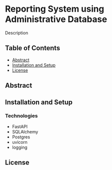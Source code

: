 # Reporting System using Administrative Database

Description

## Table of Contents

- [Abstract](#abstract)
- [Installation and Setup](#installation-and-setup)
- [License](#license)

## Abstract

## Installation and Setup

### Technologies

- FastAPI 
- SQLAlchemy
- Postgres
- uvicorn
- logging

## License